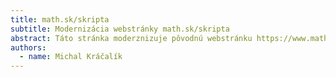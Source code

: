 ```yaml
---
title: math.sk/skripta
subtitle: Modernizácia webstránky math.sk/skripta
abstract: Táto stránka moderznizuje pôvodnú webstránku https://www.math.sk/skripta/node1.html, na ktorej Anton Belan v roku 2000 initializoval preklad pôvodných anglických diel (pre viac informácii pozri "About this document ..." v odkaze). Súčasná úprava umožňuje renderovať matematické výrazy priamo vo webovom prehliadači oproti pôvodnej verzie s obrázkami. Použitá technológia MyST (https://mystmd.org/) umožňuje do budúcnosti interaktívne výpočty priamo vo webovom prehliadači.
authors:
  - name: Michal Kráčalík
---
```

